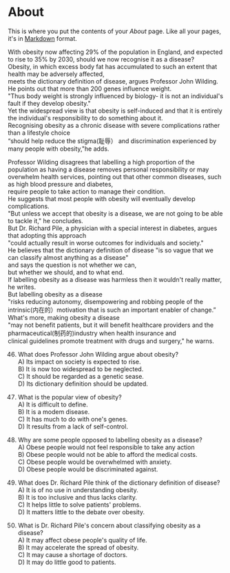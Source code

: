 # About

This is where you put the contents of your *About* page. Like all your pages, it's in [Markdown](https://guides.github.com/features/mastering-markdown/) format.

  
With obesity now affecting 29% of the population in England, and expected to rise to 35% by 2030, should we now recognise it as a disease?   
Obesity, in which excess body fat has accumulated to such an extent that health may be adversely affected,   
meets the dictionary definition of disease, argues Professor John Wilding.   
He points out that more than 200 genes influence weight.   
"Thus body weight is strongly influenced by biology- it is not an individual's fault if they develop obesity."   
Yet the widespread view is that obesity is self-induced and that it is entirely the individual's responsibility to do something about it.  
Recognising obesity as a chronic disease with severe complications rather than a lifestyle choice   
“should help reduce the stigma(耻辱） and discrimination experienced by many people with obesity,"he adds.  
  
Professor Wilding disagrees that labelling a high proportion of the population 
as having a disease removes personal responsibility 
or may overwhelm health services, 
pointing out that other common diseases, such as high blood pressure and diabetes,   
require people to take action to manage their condition.   
He suggests that most people with obesity will eventually develop complications.   
"But unless we accept that obesity is a disease, we are not going to be able to tackle it," he concludes.  
But Dr. Richard Pile, a physician with a special interest in diabetes, argues that adopting this approach   
"could actually result in worse outcomes for individuals and society."   
He believes that the dictionary definition of disease "is so vague that we can classify almost anything as a disease"   
and says the question is not whether we can,   
but whether we should, and to what end.  
If labelling obesity as a disease was harmless then it wouldn't really matter, he writes.  
But labelling obesity as a disease   
"risks reducing autonomy, disempowering and robbing people of the intrinsic(内在的）motivation that is such an important enabler of change.”  
What's more, making obesity a disease   
"may not benefit patients, but it will benefit healthcare providers and the pharmaceutical(制药的)industry when health insurance and  
clinical guidelines promote treatment with drugs and surgery," he warns.  


46. What does Professor John Wilding argue about obesity?  
  A) Its impact on society is expected to rise.  
  B) It is now too widespread to be neglected.  
  C) It should be regarded as a genetic sease.  
  D) Its dictionary definition should be updated.  
    
47. What is the popular view of obesity?  
  A) It is difficult to define.  
  B) It is a modem disease.  
  C) It has much to do with one's genes.  
  D) It results from a lack of self-control.  
    
48. Why are some people opposed to labelling obesity as a disease?  
  A) Obese people would not feel responsible to take any action  
  B) Obese people would not be able to afford the medical costs.  
  C) Obese people would be overwhelmed with anxiety.  
  D) Obese people would be discriminated against.  
  
  
49. What does Dr. Richard Pile think of the dictionary definition of disease?  
  A) It is of no use in understanding obesity.  
  B) It is too inclusive and thus lacks clarity.  
  C) It helps little to solve patients' problems.  
  D) It matters little to the debate over obesity.  
    
50. What is Dr. Richard Pile's concern about classifying obesity as a disease?  
  A) It may affect obese people's quality of life.   
  B) It may accelerate the spread of obesity.   
  C) It may cause a shortage of doctors.  
  D) It may do little good to patients.

